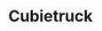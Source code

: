 ---
layout: device
title: Cubietruck

boardname: Cubietruck
releaseversion: v0.7
imagefile: syncloud-cubietruck-v0.7.img
boardpicture: board-cubietruck-case-wide.png
board-site: http://cubieboard.org/buy
storage-type: SATA
base-image-name: Cubian
base-image-url: http://www.cubian.org/downloads
schema-picture: schema-cubietruck-logo.png
---